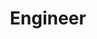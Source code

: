 ---
title: Engineer
institute: Company B
institute-url: https://github.com/academicportfolio/
duration: 2020 - 2022
excerpt: Lorem ipsum dolor sit amet, consectetur adipiscing elit. Nullam ac sapien vel sem tristique consequat ac eu magna. Nulla condimentum erat quis enim tempor consequat.
order: 2
tags: [Skill A, Skill B, Skill C]
---